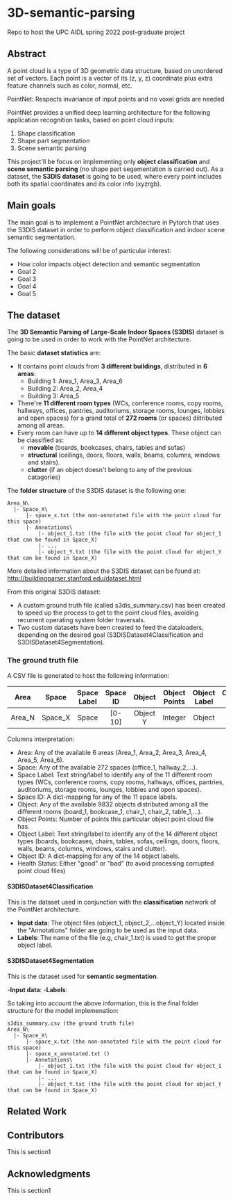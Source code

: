 # 3D-semantic-parsing
Repo to host the UPC AIDL spring 2022 post-graduate project

## Abstract
A point cloud is a type of 3D geometric data structure, based on unordered set of vectors.
Each point is a vector of its (z, y, z) coordinate plus extra feature channels such as color, normal, etc.

PointNet: Respects invariance of input points and no voxel grids are needed

PointNet provides a unified deep learning architecture for the following application recognition tasks, based on point cloud inputs:
1) Shape classification 
2) Shape part segmentation
3) Scene semantic parsing

This project'll be focus on implementing only **object classification** and **scene semantic parsing** (no shape part segementation is carried out). As a dataset, the **S3DIS dataset** is going to be used, where every point includes both its spatial coordinates and its color info (xyzrgb).

## Main goals
The main goal is to implement a PointNet architecture in Pytorch that uses the S3DIS dataset in order to perform object classification and indoor scene semantic segmentation. 

The following considerations will be of particular interest:
- How color impacts object detection and semantic segmentation
- Goal 2
- Goal 3
- Goal 4
- Goal 5

## The dataset
The **3D Semantic Parsing of Large-Scale Indoor Spaces (S3DIS)** dataset is going to be used in order to work with the PointNet architecture. 

The basic **dataset statistics** are:

- It contains point clouds from **3 different buildings**, distributed in **6 areas**:
  - Building 1: Area_1, Area_3, Area_6 
  - Building 2: Area_2, Area_4 
  - Building 3: Area_5 
- There're **11 different room types** (WCs, conference rooms, copy rooms, hallways, offices, pantries, auditoriums, storage rooms, lounges, lobbies and open spaces) for a grand total of  **272 rooms** (or spaces) diitributed among all areas.  
- Every room can have up to **14 different object types**. These object can be classified as:
  - **movable** (boards, bookcases, chairs, tables and sofas)  
  - **structural** (ceilings, doors, floors, walls, beams, columns, windows and stairs). 
  - **clutter** (if an object doesn't belong to any of the previous catagories)


The **folder structure** of the S3DIS dataset is the following one:
```
Area_N\
  |- Space_X\
      |- space_x.txt (the non-annotated file with the point cloud for this space)
      |- Annotations\
          |- object_1.txt (the file with the point cloud for object_1 that can be found in Space_X)
          |- ...
          |- object_Y.txt (the file with the point cloud for object_Y that can be found in Space_X)
```  

More detailed information about the S3DIS dataset can be found at: http://buildingparser.stanford.edu/dataset.html 

From this original S3DIS dataset:

- A custom ground truth file (called s3dis_summary.csv) has been created to speed up the process to get to the point cloud files, avoiding recurrent operating system folder traversals.  
- Two custom datasets have been created to feed the dataloaders, depending on the desired goal (S3DISDataset4Classification and S3DISDataset4Segmentation). 

### The ground truth file

A CSV file is generated to host the following information:

| Area          | Space         | Space Label  | Space ID | Object    | Object Points | Object Label | Object ID | Health Status 
|:-------------:|:-------------:|:------------:|:--------:|:---------:|:-------------:|:------------:|:---------:|:------------:|
| Area_N        | Space_X       | Space        | [0-10]   | Object Y  |  Integer      | Object       | [0-13]    |    Good/Bad

Columns interpretation:
- Area: Any of the available 6 areas (Area_1, Area_2, Area_3, Area_4, Area_5, Area_6). 
- Space: Any of the available 272 spaces (office_1, hallway_2,...).
- Space Label: Text string/label to identify any of the 11 different room types (WCs, conference rooms, copy rooms, hallways, offices, pantries, auditoriums, storage rooms, lounges, lobbies and open spaces).
- Space ID: A dict-mapping for any of the 11 space labels.
- Object: Any of the available 9832 objects distributed among all the different rooms (board_1, bookcase_1, chair_1, chair_2, table_1,...).
- Object Points: Number of points this particular object point cloud file has.
- Object Label: Text string/label to identify any of the 14 different object types (boards, bookcases, chairs, tables, sofas, ceilings, doors, floors, walls, beams, columns, windows, stairs and clutter).
- Object ID: A dict-mapping for any of the 14 object labels.
- Health Status: Either "good" or "bad" (to avoid processing corrupted point cloud files)



#### S3DISDataset4Classification

This is the dataset used in conjunction with the **classification** network of the PointNet architecture. 

- **Input data**: The object files (object_1, object_2,...object_Y) located inside the "Annotations" folder are going to be used as the input data.
- **Labels**: The name of the file (e.g, chair_1.txt) is used to get the proper object label.

#### S3DISDataset4Segmentation

This is the dataset used for **semantic segmentation**. 

-**Input data**:
-**Labels**:

So taking into account the above information, this is the final folder structure for the model implemenation:
```
s3dis_summary.csv (the ground truth file)
Area_N\
  |- Space_X\
      |- space_x.txt (the non-annotated file with the point cloud for this space)
      |- space_x_annotated.txt ()
      |- Annotations\
          |- object_1.txt (the file with the point cloud for object_1 that can be found in Space_X)
          |- ...
          |- object_Y.txt (the file with the point cloud for object_Y that can be found in Space_X)
```  






## Related Work

## Contributors
This is section1 

## Acknowledgments
This is section1 


